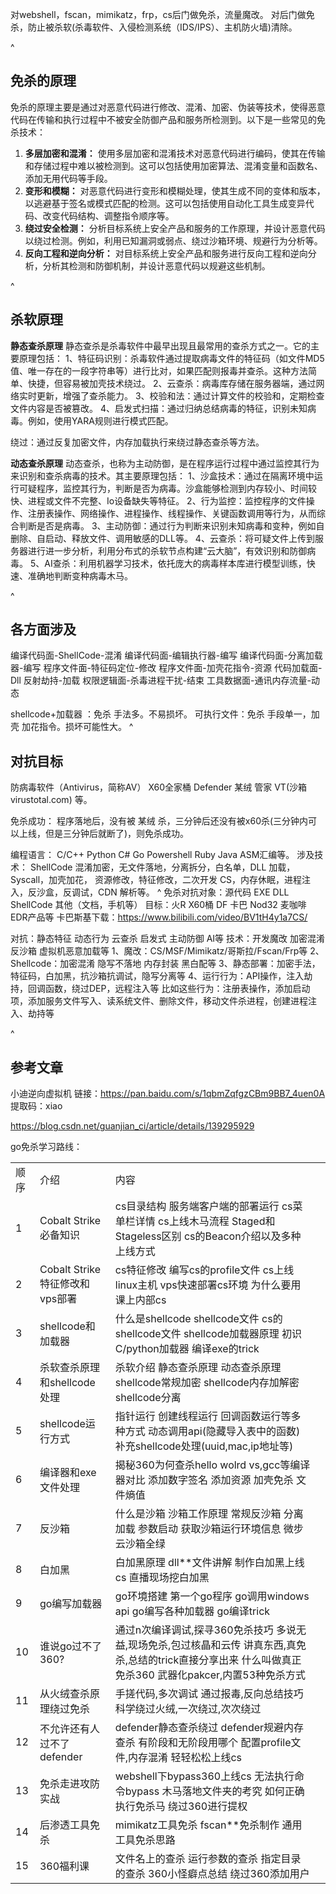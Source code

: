 对webshell，fscan，mimikatz，frp，cs后门做免杀，流量魔改。
对后门做免杀，防止被杀软(杀毒软件、入侵检测系统（IDS/IPS）、主机防火墙)清除。


^
## **免杀的原理**
免杀的原理主要是通过对恶意代码进行修改、混淆、加密、伪装等技术，使得恶意代码在传输和执行过程中不被安全防御产品和服务所检测到。以下是一些常见的免杀技术：

1. **多层加密和混淆：** 使用多层加密和混淆技术对恶意代码进行编码，使其在传输和存储过程中难以被检测到。这可以包括使用加密算法、混淆变量和函数名、添加无用代码等手段。
2. **变形和模糊：** 对恶意代码进行变形和模糊处理，使其生成不同的变体和版本，以逃避基于签名或模式匹配的检测。这可以包括使用自动化工具生成变异代码、改变代码结构、调整指令顺序等。
3. **绕过安全检测：** 分析目标系统上安全产品和服务的工作原理，并设计恶意代码以绕过检测。例如，利用已知漏洞或弱点、绕过沙箱环境、规避行为分析等。
4. **反向工程和逆向分析：** 对目标系统上安全产品和服务进行反向工程和逆向分析，分析其检测和防御机制，并设计恶意代码以规避这些机制。


^
## **杀软原理**
**静态查杀原理**
静态查杀是杀毒软件中最早出现且最常用的查杀方式之一。它的主要原理包括：
1、特征码识别：杀毒软件通过提取病毒文件的特征码（如文件MD5值、唯一存在的一段字符串等）进行比对，如果匹配则报毒并查杀。这种方法简单、快捷，但容易被加壳技术绕过。
2、云查杀：病毒库存储在服务器端，通过网络实时更新，增强了查杀能力。
3、校验和法：通过计算文件的校验和，定期检查文件内容是否被篡改。
4、启发式扫描：通过归纳总结病毒的特征，识别未知病毒。例如，使用YARA规则进行模式匹配。

绕过：通过反复加密文件，内存加载执行来绕过静态查杀等方法。

**动态查杀原理**
动态查杀，也称为主动防御，是在程序运行过程中通过监控其行为来识别和查杀病毒的技术。其主要原理包括：
1、沙盒技术：通过在隔离环境中运行可疑程序，监控其行为，判断是否为病毒。沙盒能够检测到内存较小、时间较快、进程或文件不完整、Io设备缺失等特征。
2、行为监控：监控程序的文件操作、注册表操作、网络操作、进程操作、线程操作、关键函数调用等行为，从而综合判断是否是病毒。
3、主动防御：通过行为判断来识别未知病毒和变种，例如自删除、自启动、释放文件、调用敏感的DLL等。
4、云查杀：将可疑文件上传到服务器进行进一步分析，利用分布式的杀软节点构建“云大脑”，有效识别和防御病毒。
5、AI查杀：利用机器学习技术，依托庞大的病毒样本库进行模型训练，快速、准确地判断变种病毒木马。


^
## **各方面涉及**

编译代码面-ShellCode-混淆
编译代码面-编辑执行器-编写
编译代码面-分离加载器-编写
程序文件面-特征码定位-修改
程序文件面-加壳花指令-资源
代码加载面-Dll 反射劫持-加载
权限逻辑面-杀毒进程干扰-结束
工具数据面-通讯内存流量-动态

shellcode+加载器 ：免杀 手法多。不易损坏。
可执行文件：免杀 手段单一，加壳 加花指令。损坏可能性大。
^
## **对抗目标**
防病毒软件（Antivirus，简称AV）
X60全家桶 Defender 某绒 管家 VT(沙箱virustotal.com) 等。

免杀成功：
程序落地后，没有被 某绒 杀，三分钟后还没有被x60杀(三分钟内可以上线，但是三分钟后就断了)，则免杀成功。 



编程语言：
C/C++ Python C# Go Powershell Ruby Java ASM汇编等。
涉及技术：
ShellCode 混淆加密，无文件落地，分离拆分，白名单，DLL 加载，Syscall，加壳加花，
资源修改，特征修改，二次开发 CS，内存休眠，进程注入，反沙盒，反调试，CDN 解析等。
^
免杀对抗对象：源代码 EXE DLL ShellCode 其他（文档，手机等）
目标：火R X60桶 DF 卡巴 Nod32 麦咖啡 EDR产品等
卡巴斯基下载：<https://www.bilibili.com/video/BV1tH4y1a7CS/>

对抗：静态特征 动态行为 云查杀 启发式 主动防御 AI等
技术：开发魔改 加密混淆 反沙箱 虚拟机恶意加载等
1、魔改：CS/MSF/Mimikatz/哥斯拉/Fscan/Frp等
2、Shellcode：加密混淆 隐写不落地 内存封装 黑白配等
3、静态部署：加密手法，特征码，白加黑，抗沙箱抗调试，隐写分离等
4、运行行为：API操作，注入劫持，回调函数，绕过DEP，远程注入等
比如这些行为：注册表操作，添加启动项，添加服务文件写入、读系统文件、删除文件，移动文件杀进程，创建进程注入、劫持等


^
## **参考文章**
小迪逆向虚拟机
链接：https://pan.baidu.com/s/1qbmZqfgzCBm9BB7_4uen0A 
提取码：xiao 

<https://blog.csdn.net/guanjian_ci/article/details/139295929>

go免杀学习路线：


|       |                         |                                                                                              |     |
| ----- | ----------------------- | -------------------------------------------------------------------------------------------- | --- |
|  顺序 | 介绍                    | 内容                                                                                           |     |
| 1     | Cobalt Strike必备知识       | cs目录结构 服务端客户端的部署运行 cs菜单栏详情 cs上线木马流程 Staged和Stageless区别 cs的Beacon介绍以及多种上线方式                 |  |
| 2     | Cobalt Strike特征修改和vps部署 | cs特征修改 编写cs的profile文件 cs上线linux主机 vps快速部署cs环境 为什么要用课上内部cs                                    | |
| 3     | shellcode和加载器           | 什么是shellcode shellcode文件 cs的shellcode文件 shellcode加载器原理 初识C/python加载器 编译exe的trick             |  |
| 4     | 杀软查杀原理和shellcode处理      | 杀软介绍 静态查杀原理 动态查杀原理 shellcode常规加密 shellcode内存加解密 shellcode分离                                  |  |
| 5     | shellcode运行方式           | 指针运行 创建线程运行 回调函数运行等多种方式 动态调用api(隐藏导入表中的函数) 补充shellcode处理(uuid,mac,ip地址等)                     |  |
| 6     | 编译器和exe文件处理             | 揭秘360为何查杀hello wolrd vs,gcc等编译器对比 添加数字签名 添加资源 加壳免杀 文件熵值                                      |  |
| 7     | 反沙箱                     | 什么是沙箱 沙箱工作原理 常规反沙箱 分离加载 参数启动 获取沙箱运行环境信息 微步云沙箱全绿                                              |  |
| 8     | 白加黑                     | 白加黑原理 dll**文件讲解 制作白加黑上线cs 直播现场挖白加黑                                                           | |
| 9     | go编写加载器                 | go环境搭建 第一个go程序 go调用windows api go编写各种加载器 go编译trick                                           |  |
| 10    | 谁说go过不了360?             | 通过n次编译调试,探寻360免杀技巧 多说无益,现场免杀,包过核晶和云传 讲真东西,真免杀,总结的trick直接分享出来 什么叫做真正免杀360 武器化pakcer,内置53种免杀方式 | |
| 11    | 从火绒查杀原理绕过免杀             | 手搓代码,多次调试 通过报毒,反向总结技巧 科学绕过火绒,一次绕过,次次绕过                                                       |  |
| 12    | 不允许还有人过不了defender       | defender静态查杀绕过 defender规避内存查杀 有阶段和无阶段用哪个 配置profile文件,内存混淆 轻轻松松上线cs                           |  |
| 13    | 免杀走进攻防实战                | webshell下bypass360上线cs 无法执行命令bypass 木马落地文件夹的考究 如何正确执行免杀马 绕过360进行提权                           | |
| 14    | 后渗透工具免杀                 | mimikatz工具免杀 fscan**免杀制作 通用工具免杀思路                                                            |  |
| 15    | 360福利课                  | 文件名上的查杀 运行参数的查杀 指定目录的查杀 360小怪癖点总结 绕过360添加用户                                                  |     |

